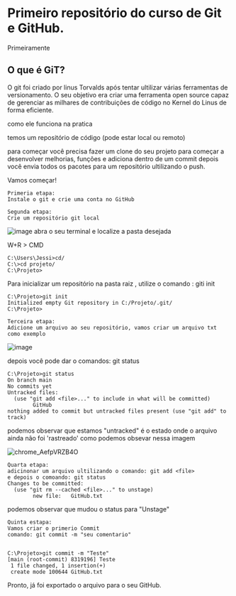 
# Primeiro repositório do curso de Git e GitHub.

Primeiramente

## O que é GiT?

O git foi criado por linus Torvalds após tentar ultilizar várias ferramentas de versionamento.
O seu objetivo era criar uma ferramenta open source capaz de gerenciar as milhares de contribuições 
de código no Kernel do Linus de forma eficiente.


como ele funciona na pratica

temos um repositório de código (pode estar local ou remoto)


para começar você precisa fazer um clone do seu projeto
para começar a desenvolver melhorias, funções e adiciona dentro de um commit
depois você envia todos os pacotes para um repositório  ultilizando o push.

Vamos começar!
```shell
Primeria etapa:
Instale o git e crie uma conta no GitHub
```
```shell
Segunda etapa:
Crie um repositório git local
```
![image](https://user-images.githubusercontent.com/107520340/174452987-a4676f0f-f3b4-4bad-b03c-cd29b218f47d.png)
abra o seu terminal e localize a pasta desejada

W+R > CMD

```shell
C:\Users\Jessi>cd/
C:\>cd projeto/
C:\Projeto>
```
Para inicializar um repositório na pasta raiz ,  utilize o comando : giti init
```shell
C:\Projeto>git init
Initialized empty Git repository in C:/Projeto/.git/
C:\Projeto>
```
```shell
Terceira etapa:
Adicione um arquivo ao seu repositório, vamos criar um arquivo txt como exemplo
```
![image](https://user-images.githubusercontent.com/107520340/174455645-7b47cd0e-5586-41d3-a099-f0b2cebd2f57.png)


depois você pode dar o comandos: git status

```shell
C:\Projeto>git status
On branch main
No commits yet
Untracked files:
  (use "git add <file>..." to include in what will be committed)
        GitHub
nothing added to commit but untracked files present (use "git add" to track)
```
podemos observar que estamos "untracked" é o estado onde o arquivo ainda não foi 'rastreado'
como podemos obsevar nessa imagem

![chrome_AefpVRZB4O](https://user-images.githubusercontent.com/107520340/174455192-73baf4e0-d85f-41cb-b186-d383c455dc92.png)

```shell
Quarta etapa:
adicinonar um arquivo ultilizando o comando: git add <file>
e depois o comoando: git status 
Changes to be committed:
  (use "git rm --cached <file>..." to unstage)
        new file:   GitHub.txt      
```
podemos observar que mudou o status para "Unstage"

```shell
Quinta estapa:
Vamos criar o primerio Commit
comando: git commit -m "seu comentario"


C:\Projeto>git commit -m "Teste"
[main (root-commit) 8319196] Teste
 1 file changed, 1 insertion(+)
 create mode 100644 GitHub.txt
```
Pronto, já foi exportado o arquivo para o seu GitHub.
 
 

